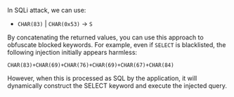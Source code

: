 In SQLi attack, we can use:
- `CHAR(83)` | `CHAR(0x53)` -> `S`

By concatenating the returned values, you can use this approach to obfuscate blocked keywords. For example, even if `SELECT` is blacklisted, the following injection initially appears harmless:

```
CHAR(83)+CHAR(69)+CHAR(76)+CHAR(69)+CHAR(67)+CHAR(84)
```
However, when this is processed as SQL by the application, it will dynamically construct the SELECT keyword and execute the injected query.